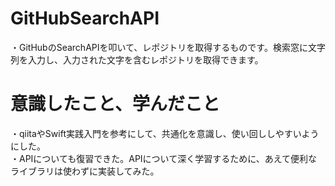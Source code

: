 # GitHubSearchAPI
・GitHubのSearchAPIを叩いて、レポジトリを取得するものです。検索窓に文字列を入力し、入力された文字を含むレポジトリを取得できます。  

# 意識したこと、学んだこと
・qiitaやSwift実践入門を参考にして、共通化を意識し、使い回ししやすいようにした。  
・APIについても復習できた。APIについて深く学習するために、あえて便利なライブラリは使わずに実装してみた。
